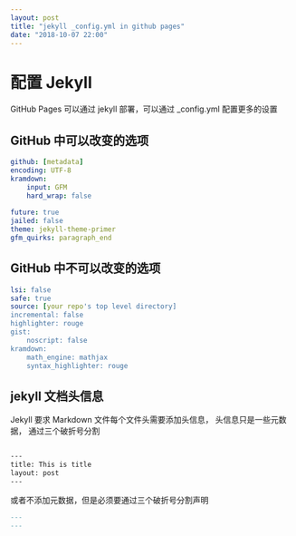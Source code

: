 ```yaml
---
layout: post
title: "jekyll _config.yml in github pages"
date: "2018-10-07 22:00"
---
```


# 配置 Jekyll

GitHub Pages 可以通过 jekyll 部署，可以通过 _config.yml 配置更多的设置

## GitHub 中可以改变的选项

```yml
github: [metadata]
encoding: UTF-8
kramdown:
    input: GFM
    hard_wrap: false
    
future: true
jailed: false
theme: jekyll-theme-primer
gfm_quirks: paragraph_end

```

## GitHub 中不可以改变的选项

```yml
lsi: false
safe: true
source: [your repo's top level directory]
incremental: false
highlighter: rouge
gist:
    noscript: false
kramdown:
    math_engine: mathjax
    syntax_highlighter: rouge
```


## jekyll 文档头信息
Jekyll 要求 Markdown 文件每个文件头需要添加头信息， 头信息只是一些元数据， 通过三个破折号分割

```markdown

---
title: This is title
layout: post
---

```

或者不添加元数据，但是必须要通过三个破折号分割声明

```markdown
---
---
```
